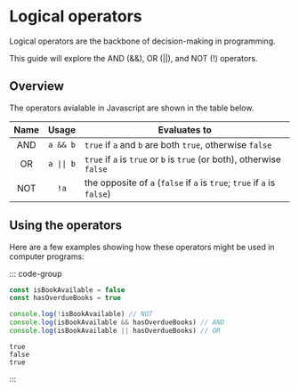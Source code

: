 # Logical operators

Logical operators are the backbone of decision-making in programming.

This guide will explore the AND (&&), OR (||), and NOT (!) operators.

## Overview

The operators avialable in Javascript are shown in the table below.

| Name |             Usage             | Evaluates to                                                             |
| :--: | :---------------------------: | ------------------------------------------------------------------------ |
| AND  |           `a && b`            | `true` if `a` and `b` are both `true`, otherwise `false`                 |
|  OR  | <code>a &#124;&#124; b</code> | `true` if `a` is `true` or `b` is `true` (or both), otherwise `false`    |
| NOT  |             `!a`              | the opposite of `a` (`false` if `a` is `true`; `true` if `a` is `false`) |

## Using the operators

Here are a few examples showing how these operators might be used in computer
programs:

::: code-group

```js
const isBookAvailable = false
const hasOverdueBooks = true

console.log(!isBookAvailable) // NOT
console.log(isBookAvailable && hasOverdueBooks) // AND
console.log(isBookAvailable || hasOverdueBooks) // OR
```

```console [output]
true
false
true
```

:::
